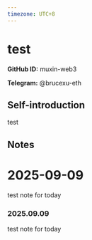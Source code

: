 ```yaml
---
timezone: UTC+8
---
```


# test

**GitHub ID:** muxin-web3

**Telegram:** @brucexu-eth

## Self-introduction

test

## Notes
<!-- Content_START -->

# 2025-09-09
<!-- DAILY_CHECKIN_2025-09-09_START -->
test note for today
<!-- DAILY_CHECKIN_2025-09-09_END -->



<!-- Content_END -->


### 2025.09.09
test note for today

